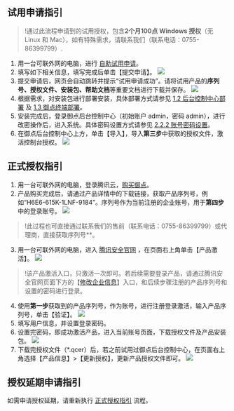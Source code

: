 ## 试用申请指引
>!通过此流程申请到的试用授权，包含**2个月100点 Windows 授权**（无 Linux 和 Mac），如有特殊需求，请联系我们（联系电话：0755-86399799）.
  
1. 用一台可联外网的电脑，进行 [自助试用申请](https://s.tencent.com/apply-trial.html)。
2. 填写如下相关信息，填写完成后单击【提交申请】。
![](https://main.qcloudimg.com/raw/00d8c59dd5078e19732a1f7b1c4be2be.png)
3. 提交申请后，网页会自动跳转并提示“试用申请成功”。请将试用产品的**序列号、授权文件、安装包、帮助文档**等重要文档进行下载并保存。
![](https://main.qcloudimg.com/raw/23a078abb042fecc191661b34e2acc65.png)
4. 根据需求，对安装包进行部署安装，具体部署方式请参见 [1.2 后台控制中心部署](#1.2-后台控制中心部署) 及 [1.3 御点终端部署](#1.3-御点终端部署)。
5. 安装完成后，登录御点后台控制中心（初始账户 admin，密码 admin），进行改密操作后，进入系统。具体密码设置方式请参见 [2.2.2 账号密码设置](#2.2.2-账号密码设置)。
6. 在御点后台控制中心上方，单击【导入】，导入**第三步**中获取的授权文件，激活控制台授权。
![](https://main.qcloudimg.com/raw/9f4cf76972602faf978cffab54e2880d.png)

<span id="zssqzy"></span>
##  正式授权指引<span id="zssqzy"></span>
1. 用一台可联外网的电脑，登录腾讯云，[购买御点](https://buy.cloud.tencent.com/buy/tepm)。
2. 产品购买完成后，请通过产品详情中的下载链接，获取产品序列号，例如“H6E6-615K-1LNF-9184”。序列号作为当前注册的企业账号，用于**第四步**中的登录账号。
![](https://main.qcloudimg.com/raw/4294f871c5a89849e046d2b232508ab1.png)
>!此过程也可直接通过联系我们的售前（联系电话：0755-86399799）或代理商，直接获取序列号**。
>
3. 用一台可联外网的电脑，进入 [腾讯安全官网](https://s.tencent.com/) ，在页面右上角单击【产品激活】。
![](https://main.qcloudimg.com/raw/e36adfaa11816e382cfe9119a3c1716d.png)
>!该产品激活入口，只激活一次即可。若后续需要登录产品，请通过腾讯安全官网页面下方的【[修改企业信息](https://s.tencent.com/user/login)】入口，和后续步骤注册的产品序列号和设置的密码进行登录。
4. 使用**第一步**获取到的产品序列号，作为账号，进行注册登录激活，输入产品序列号，单击【验证】。
![](https://main.qcloudimg.com/raw/9802d6562aea88dc20204f45827a3757.png)
5. 填写用户信息，并设置登录密码。
6. 设置完密码，即成功激活产品，进入当前账号页面，下载授权文件及产品安装包。
![](https://main.qcloudimg.com/raw/53cc60c0c87b47402185e33137d88c1b.png)
7. 下载完授权文件（\*.qcer）后，若之前试用过御点后台控制中心，在页面右上角选择【产品信息】>【更新授权】，更新产品授权文件即可。
![](https://main.qcloudimg.com/raw/bb553837aa38f6429c9dbd4971926d1b.png)

## 授权延期申请指引
如需申请授权延期，请重新执行 [正式授权指引](#zssqzy) 流程。
